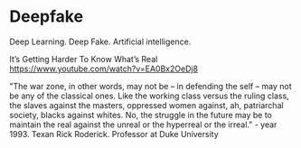 # Deepfake

Deep Learning. Deep Fake. Artificial intelligence. 

It’s Getting Harder To Know What’s Real      
https://www.youtube.com/watch?v=EA0Bx2OeDj8

"The war zone, in other words, may not be – in defending the self – may not be any of the classical ones. Like the working class versus the ruling class, the slaves against the masters, oppressed women against, ah, patriarchal society, blacks against whites. No, the struggle in the future may be to maintain the real against the unreal or the hyperreal or the irreal." - year 1993. Texan Rick Roderick. Professor at Duke University
